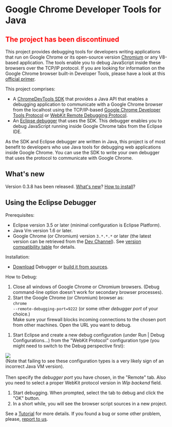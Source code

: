 # Google Chrome Developer Tools for Java #

## <font color='red'>The project has been discontinued</font> ##

This project provides debugging tools for developers writing applications that run on Google Chrome or its open-source version [Chromium](http://www.chromium.org/Home) or any V8-based application. The tools enable you to debug JavaScript inside these browsers over the TCP/IP protocol. If you are looking for information on the Google Chrome browser built-in Developer Tools, please have a look at this [official primer](http://code.google.com/chrome/devtools).

This project comprises:
  * A [ChromeDevTools SDK](ChromeDevToolsSdk.md) that provides a Java API that enables a debugging application to communicate with a Google Chrome browser from the localhost using the TCP/IP-based [Google Chrome Developer Tools Protocol](ChromeDevToolsProtocol.md) or [WebKit Remote Debugging Protocol](WIP.md).
  * An [Eclipse debugger](EclipseDebugger.md) that uses the SDK. This debugger enables you to debug JavaScript running inside Google Chrome tabs from the Eclipse IDE.

As the SDK and Eclipse debugger are written in Java, this project is of most benefit to developers who use Java tools for debugging web applications inside Google Chrome. You can use the SDK to write your own debugger that uses the protocol to communicate with Google Chrome.

## What's new ##
Version 0.3.8 has been released.  [What's new](http://code.google.com/p/chromedevtools/wiki/Release_0_3_8)? [How to install](http://code.google.com/p/chromedevtools/wiki/HowToInstall)?

## Using the Eclipse Debugger ##

Prerequisites:
  * Eclipse version 3.5 or later (minimal configuration is Eclipse Platform).
  * Java Vm version 1.6 or later.
  * Google Chrome (or Chromium) version `3.*.*.*` or later (the latest version can be retrieved from the [Dev Channel](http://www.google.com/chrome/eula.html?extra=devchannel)). See [version compatibility table](VersionCompatibility.md) for details.

Installation:
  * [Download](http://code.google.com/p/chromedevtools/wiki/HowToInstall) Debugger or [build it from sources](http://code.google.com/p/chromedevtools/wiki/HowToBuild).

How to Debug:
  1. Close all windows of Google Chrome or Chromium browsers. (Debug command-line option doesn't work for secondary browser processes).
  1. Start the Google Chrome (or Chromium) browser as: <br><code>chrome --remote-debugging-port=9222</code> (or some other <i>debugger port</i> of your choice.)<br>Make sure your firewall blocks incoming connections to the chosen port from other machines. Open the URL you want to debug.<br>
<ol><li>Start Eclipse and create a new debug configuration (under Run | Debug Configurations...) from the "WebKit Protocol" configuration type (you might need to switch to the Debug perspective first):</li></ol>

<img src='http://chromedevtools.googlecode.com/svn/wiki/rel036-debug-configurations-remote.svg' />
<br />
(Note that failing to see these configuration types is a very likely sign of an incorrect Java VM version).<br>
<br>
Then specify the <i>debugger port</i> you have chosen, in the "Remote" tab. Also you need to select a proper WebKit protocol version in <i>Wip backend</i> field.<br>
<ol><li>Start debugging. When prompted, select the tab to debug and click the "OK" button.<br>
</li><li>In a short while, you will see the browser script sources in a new project.</li></ol>

See a <a href='http://code.google.com/p/chromedevtools/wiki/DebuggerTutorial'>Tutorial</a> for more details. If you found a bug or some other problem, please, <a href='HowToReportProblem.md'>report to us</a>.